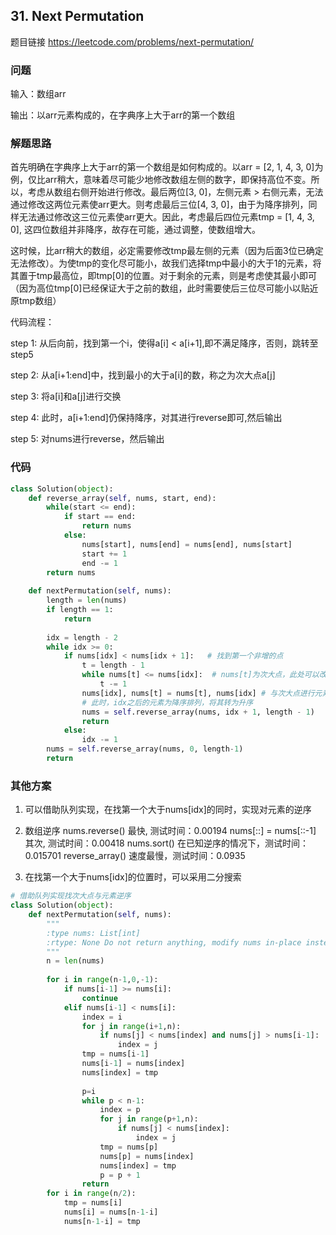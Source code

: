 ## 31. Next Permutation

题目链接 https://leetcode.com/problems/next-permutation/

### 问题
输入：数组arr 

输出：以arr元素构成的，在字典序上大于arr的第一个数组

### 解题思路
首先明确在字典序上大于arr的第一个数组是如何构成的。以arr = [2, 1, 4, 3, 0]为例，仅比arr稍大，意味着尽可能少地修改数组左侧的数字，即保持高位不变。所以，考虑从数组右侧开始进行修改。最后两位[3, 0]，左侧元素 > 右侧元素，无法通过修改这两位元素使arr更大。则考虑最后三位[4, 3, 0]，由于为降序排列，同样无法通过修改这三位元素使arr更大。因此，考虑最后四位元素tmp = [1, 4, 3, 0], 这四位数组并非降序，故存在可能，通过调整，使数组增大。

这时候，比arr稍大的数组，必定需要修改tmp最左侧的元素（因为后面3位已确定无法修改）。为使tmp的变化尽可能小，故我们选择tmp中最小的大于1的元素，将其置于tmp最高位，即tmp[0]的位置。对于剩余的元素，则是考虑使其最小即可（因为高位tmp[0]已经保证大于之前的数组，此时需要使后三位尽可能小以贴近原tmp数组）

代码流程：

step 1: 从后向前，找到第一个i，使得a[i] < a[i+1],即不满足降序，否则，跳转至step5

step 2: 从a[i+1:end]中，找到最小的大于a[i]的数，称之为次大点a[j]

step 3: 将a[i]和a[j]进行交换

step 4: 此时，a[i+1:end]仍保持降序，对其进行reverse即可,然后输出

step 5: 对nums进行reverse，然后输出


### 代码

```Python
class Solution(object):
    def reverse_array(self, nums, start, end):
        while(start <= end):
            if start == end:
                return nums
            else:
                nums[start], nums[end] = nums[end], nums[start]
                start += 1
                end -= 1
        return nums
        
    def nextPermutation(self, nums):
        length = len(nums)
        if length == 1:
            return 
        
        idx = length - 2
        while idx >= 0:
            if nums[idx] < nums[idx + 1]:   # 找到第一个非增的点
                t = length - 1 
                while nums[t] <= nums[idx]:  # nums[t]为次大点，此处可以改为二分搜索
                    t -= 1
                nums[idx], nums[t] = nums[t], nums[idx] # 与次大点进行元素交换
                # 此时，idx之后的元素为降序排列，将其转为升序
                nums = self.reverse_array(nums, idx + 1, length - 1)
                return 
            else:
                idx -= 1
        nums = self.reverse_array(nums, 0, length-1)
        return 
```
### 其他方案

1. 可以借助队列实现，在找第一个大于nums[idx]的同时，实现对元素的逆序
2. 数组逆序
    nums.reverse() 最快, 测试时间：0.00194
    nums[::] = nums[::-1] 其次, 测试时间：0.00418
    nums.sort() 在已知逆序的情况下，测试时间：0.015701
    reverse_array() 速度最慢，测试时间：0.0935
    
3. 在找第一个大于nums[idx]的位置时，可以采用二分搜索

```Python
# 借助队列实现找次大点与元素逆序
class Solution(object):
    def nextPermutation(self, nums):
        """
        :type nums: List[int]
        :rtype: None Do not return anything, modify nums in-place instead.
        """
        n = len(nums)
        
        for i in range(n-1,0,-1):
            if nums[i-1] >= nums[i]:
                continue
            elif nums[i-1] < nums[i]:
                index = i
                for j in range(i+1,n):
                    if nums[j] < nums[index] and nums[j] > nums[i-1]:
                        index = j
                tmp = nums[i-1]
                nums[i-1] = nums[index]
                nums[index] = tmp
                
                p=i
                while p < n-1:
                    index = p
                    for j in range(p+1,n):
                        if nums[j] < nums[index]:
                            index = j
                    tmp = nums[p]
                    nums[p] = nums[index]
                    nums[index] = tmp
                    p = p + 1
                return
        for i in range(n/2):
            tmp = nums[i]
            nums[i] = nums[n-1-i]
            nums[n-1-i] = tmp
```
